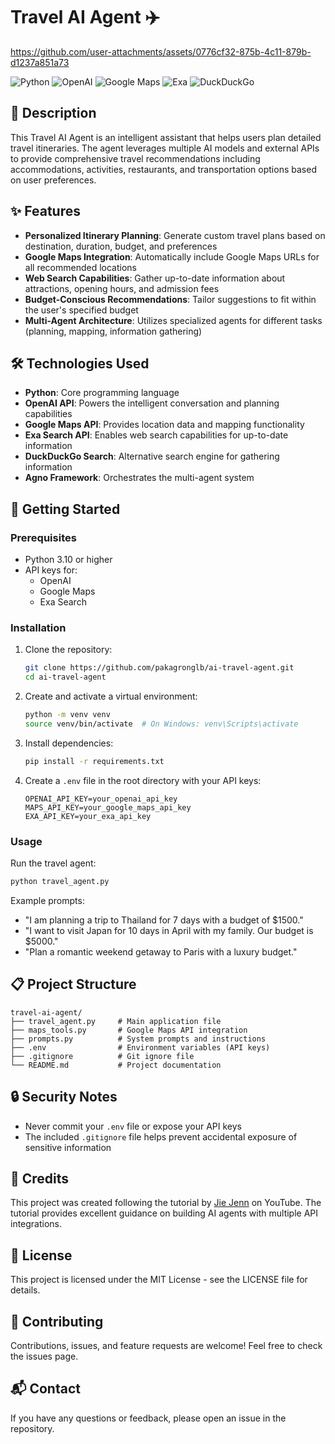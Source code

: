 # Travel AI Agent ✈️



https://github.com/user-attachments/assets/0776cf32-875b-4c11-879b-d1237a851a73



![Python](https://img.shields.io/badge/Python-3.10+-blue.svg)
![OpenAI](https://img.shields.io/badge/OpenAI-GPT--4o-green.svg)
![Google Maps](https://img.shields.io/badge/Google%20Maps-API-red.svg)
![Exa](https://img.shields.io/badge/Exa-Search%20API-purple.svg)
![DuckDuckGo](https://img.shields.io/badge/DuckDuckGo-Search-orange.svg)

## 📝 Description

This Travel AI Agent is an intelligent assistant that helps users plan detailed travel itineraries. The agent leverages multiple AI models and external APIs to provide comprehensive travel recommendations including accommodations, activities, restaurants, and transportation options based on user preferences.

## ✨ Features

- **Personalized Itinerary Planning**: Generate custom travel plans based on destination, duration, budget, and preferences
- **Google Maps Integration**: Automatically include Google Maps URLs for all recommended locations
- **Web Search Capabilities**: Gather up-to-date information about attractions, opening hours, and admission fees
- **Budget-Conscious Recommendations**: Tailor suggestions to fit within the user's specified budget
- **Multi-Agent Architecture**: Utilizes specialized agents for different tasks (planning, mapping, information gathering)

## 🛠️ Technologies Used

- **Python**: Core programming language
- **OpenAI API**: Powers the intelligent conversation and planning capabilities
- **Google Maps API**: Provides location data and mapping functionality
- **Exa Search API**: Enables web search capabilities for up-to-date information
- **DuckDuckGo Search**: Alternative search engine for gathering information
- **Agno Framework**: Orchestrates the multi-agent system

## 🚀 Getting Started

### Prerequisites

- Python 3.10 or higher
- API keys for:
  - OpenAI
  - Google Maps
  - Exa Search

### Installation

1. Clone the repository:
   ```bash
   git clone https://github.com/pakagronglb/ai-travel-agent.git
   cd ai-travel-agent
   ```

2. Create and activate a virtual environment:
   ```bash
   python -m venv venv
   source venv/bin/activate  # On Windows: venv\Scripts\activate
   ```

3. Install dependencies:
   ```bash
   pip install -r requirements.txt
   ```

4. Create a `.env` file in the root directory with your API keys:
   ```
   OPENAI_API_KEY=your_openai_api_key
   MAPS_API_KEY=your_google_maps_api_key
   EXA_API_KEY=your_exa_api_key
   ```

### Usage

Run the travel agent:
```bash
python travel_agent.py
```

Example prompts:
- "I am planning a trip to Thailand for 7 days with a budget of $1500."
- "I want to visit Japan for 10 days in April with my family. Our budget is $5000."
- "Plan a romantic weekend getaway to Paris with a luxury budget."

## 📋 Project Structure

```
travel-ai-agent/
├── travel_agent.py     # Main application file
├── maps_tools.py       # Google Maps API integration
├── prompts.py          # System prompts and instructions
├── .env                # Environment variables (API keys)
├── .gitignore          # Git ignore file
└── README.md           # Project documentation
```

## 🔒 Security Notes

- Never commit your `.env` file or expose your API keys
- The included `.gitignore` file helps prevent accidental exposure of sensitive information

## 🙏 Credits

This project was created following the tutorial by [Jie Jenn](https://www.youtube.com/watch?v=FLYcpeYLJFI) on YouTube. The tutorial provides excellent guidance on building AI agents with multiple API integrations.

## 📄 License

This project is licensed under the MIT License - see the LICENSE file for details.

## 🤝 Contributing

Contributions, issues, and feature requests are welcome! Feel free to check the issues page.

## 📬 Contact

If you have any questions or feedback, please open an issue in the repository. 
